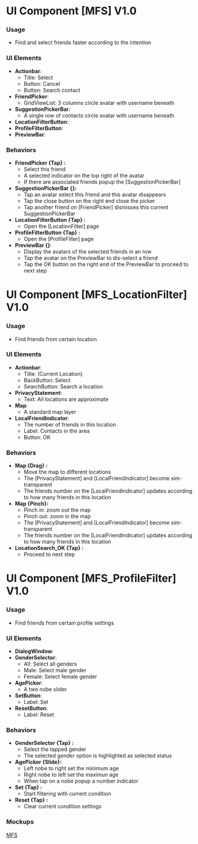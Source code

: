 # UI Component [MFS] V1.0
### Usage
- Find and select friends faster according to the intention


### UI Elements
- **Actionbar**:
  - Title: Select
  - Button: Cancel
  - Button: Search contact
- **FriendPicker**:
  - GridViewList: 3 columns circle avatar with username beneath
- **SuggestionPickerBar**:
  - A single row of contacts circle avatar with username beneath
- **LocationFilterButton**:
- **ProfileFilterButton**:
- **PreviewBar**:

 
### Behaviors 
- **FriendPicker {Tap} :**
  - Select this friend
  - A selected indicator on the top right of the avatar
  - If there are associated friends popup the [SuggestionPickerBar]
- **SuggestionPickerBar {}:**
  - Tap an avatar select this friend and this avatar disappears
  - Tap the close button on the right end close the picker
  - Tap another friend on [FriendPicker] dismisses this current SuggestionPickerBar
- **LocationFilterButton {Tap} :** 
  - Open the [LocationFilter] page 
- **ProfileFilterButton {Tap} :** 
  - Open the [ProfileFilter] page 
- **PreviewBar {}**:
  - Display the avatars of the selected friends in an row
  - Tap the avatar on the PreviewBar to dis-select a friend
  - Tap the OK button on the right end of the PreviewBar to proceed to next step


# UI Component [MFS_LocationFilter] V1.0
### Usage
- Find friends from certain location


### UI Elements
- **Actionbar**:
  - Title: (Current Location)
  - BackButton: Select
  - SearchButton: Search a location
- **PrivacyStatement**:
  - Text: All locations are approximate
- **Map**:
  - A standard map layer
- **LocalFriendIndicator**: 
  - The number of friends in this location
  - Label: Contacts in the area
  - Button: OK

 
### Behaviors 
- **Map {Drag} :**
  - Move the map to different locations
  - The [PrivacyStatement] and [LocalFriendIndicator] become sim-transparent
  - The friends number on the [LocalFriendIndicator] updates according to how many friends in this location
- **Map {Pinch}:**
  - Pinch in: zoom out the map
  - Pinch out: zoom in the map
  - The [PrivacyStatement] and [LocalFriendIndicator] become sim-transparent
  - The friends number on the [LocalFriendIndicator] updates according to how many friends in this location
- **LocationSearch_OK {Tap} :** 
  - Proceed to next step


# UI Component [MFS_ProfileFilter] V1.0
### Usage
- Find friends from certain profile settings


### UI Elements
- **DialogWindow**:
- **GenderSelector**:
  - All: Select all genders
  - Male: Select male gender
  - Female: Select female gender
- **AgePicker**:
  - A two nobe slider
- **SetButton**: 
  - Label: Set
- **ResetButton**: 
  - Label: Reset

 
### Behaviors 
- **GenderSelector {Tap} :**
  - Select the tapped gender
  - The selected gender option is highlighted as selected status
- **AgePicker {Slide}:**
  - Left nobe to right set the minimum age
  - Right nobe to left set the maximun age
  - When tap on a nobe popup a number indicator
- **Set {Tap} :** 
  - Start filtering with current condition
- **Reset {Tap} :** 
  - Clear current condition settings 

### Mockups
[MFS](https://drive.google.com/drive/folders/0ByrgX886wsYdN05PeXpiV245NHM?usp=sharing)
